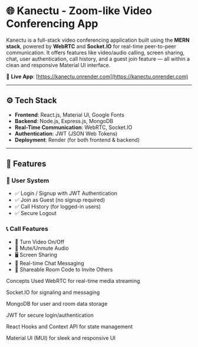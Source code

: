 # 🌐 Kanectu - Zoom-like Video Conferencing App

Kanectu is a full-stack video conferencing application built using the **MERN stack**, powered by **WebRTC** and **Socket.IO** for real-time peer-to-peer communication. It offers features like video/audio calling, screen sharing, chat, user authentication, call history, and a guest join feature — all within a clean and responsive Material UI interface.

🔗 **Live App**: [https://kanectu.onrender.com](https://kanectu.onrender.com)

---

## ⚙️ Tech Stack

- **Frontend**: React.js, Material UI, Google Fonts  
- **Backend**: Node.js, Express.js, MongoDB  
- **Real-Time Communication**: WebRTC, Socket.IO  
- **Authentication**: JWT (JSON Web Tokens)  
- **Deployment**: Render (for both frontend & backend)

---

## 🚀 Features

### 👤 User System
- ✅ Login / Signup with JWT Authentication
- ✅ Join as Guest (no signup required)
- ✅ Call History (for logged-in users)
- ✅ Secure Logout

### 📞 Call Features
- 🎥 Turn Video On/Off
- 🎤 Mute/Unmute Audio
- 🖥️ Screen Sharing
- 💬 Real-time Chat Messaging
- 🔗 Shareable Room Code to Invite Others

Concepts Used
WebRTC for real-time media streaming

Socket.IO for signaling and messaging

MongoDB for user and room data storage

JWT for secure login/authentication

React Hooks and Context API for state management

Material UI (MUI) for sleek and responsive UI


